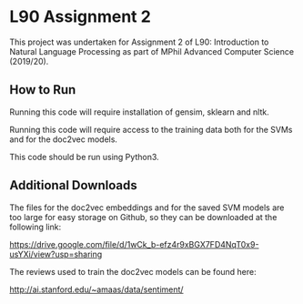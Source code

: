 # L90 Assignment 2

This project was undertaken for Assignment 2 of L90: Introduction to Natural Language Processing as part of MPhil Advanced Computer Science (2019/20).

## How to Run

Running this code will require installation of gensim, sklearn and nltk.

Running this code will require access to the training data both for the SVMs and for the doc2vec models.

This code should be run using Python3.

## Additional Downloads

The files for the doc2vec embeddings and for the saved SVM models are too large for easy storage on Github, so they can be downloaded at the following link:

https://drive.google.com/file/d/1wCk_b-efz4r9xBGX7FD4NqT0x9-usYXi/view?usp=sharing

The reviews used to train the doc2vec models can be found here:

http://ai.stanford.edu/~amaas/data/sentiment/
